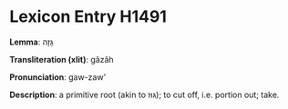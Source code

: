 # Lexicon Entry H1491

**Lemma**: גָּזָה

**Transliteration (xlit)**: gâzâh

**Pronunciation**: gaw-zaw'

**Description**:
a primitive root (akin to גּוּז); to cut off, i.e. portion out; take.
